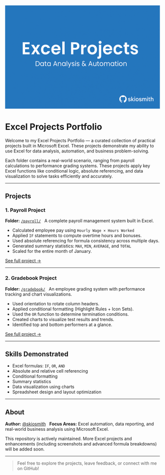 ![Excel Projects Banner](.assets/excelprojectsbanner.PNG)

# Excel Projects Portfolio

Welcome to my Excel Projects Portfolio — a curated collection of practical projects built in Microsoft Excel. These projects demonstrate my ability to use Excel for data analysis, automation, and business problem-solving.

Each folder contains a real-world scenario, ranging from payroll calculations to performance grading systems. These projects apply key Excel functions like conditional logic, absolute referencing, and data visualization to solve tasks efficiently and accurately.

---

## Projects

### 1. Payroll Project
**Folder:** [`/payroll/`](payroll)  
A complete payroll management system built in Excel.

- Calculated employee pay using `Hourly Wage × Hours Worked`
- Applied `IF` statements to compute overtime hours and bonuses.
- Used absolute referencing for formula consistency across multiple days.
- Generated summary statistics: `MAX`, `MIN`, `AVERAGE`, and `TOTAL`
- Scaled for the entire month of January.

[See full project →](payroll/README.md)

---

### 2. Gradebook Project
**Folder:** [`/gradebook/`](gradebook)  
An employee grading system with performance tracking and chart visualizations.

- Used orientation to rotate column headers.
- Applied conditional formatting (Highlight Rules + Icon Sets).
- Used the `OR` function to determine termination conditions.
- Created charts to visualize test results and trends.
- Identified top and bottom performers at a glance.

[See full project →](gradebook/README.md)

---

## Skills Demonstrated

- Excel formulas: `IF`, `OR`, `AND`
- Absolute and relative cell referencing
- Conditional formatting
- Summary statistics
- Data visualization using charts
- Spreadsheet design and layout optimization

---

## About

**Author:** [@skiosmith](https://github.com/skiosmith)  
**Focus Areas:** Excel automation, data reporting, and real-world business analysis using Microsoft Excel.

This repository is actively maintained. More Excel projects and enhancements (including screenshots and advanced formula breakdowns) will be added soon.

---

> Feel free to explore the projects, leave feedback, or connect with me on GitHub!
